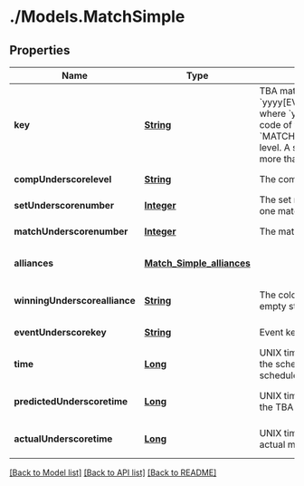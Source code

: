 # ./Models.MatchSimple
## Properties

Name | Type | Description | Notes
------------ | ------------- | ------------- | -------------
**key** | [**String**](string.md) | TBA match key with the format &#x60;yyyy[EVENT_CODE]_[COMP_LEVEL]m[MATCH_NUMBER]&#x60;, where &#x60;yyyy&#x60; is the year, and &#x60;EVENT_CODE&#x60; is the event code of the event, &#x60;COMP_LEVEL&#x60; is (qm, ef, qf, sf, f), and &#x60;MATCH_NUMBER&#x60; is the match number in the competition level. A set number may append the competition level if more than one match in required per set. | [default to null]
**compUnderscorelevel** | [**String**](string.md) | The competition level the match was played at. | [default to null]
**setUnderscorenumber** | [**Integer**](integer.md) | The set number in a series of matches where more than one match is required in the match series. | [default to null]
**matchUnderscorenumber** | [**Integer**](integer.md) | The match number of the match in the competition level. | [default to null]
**alliances** | [**Match_Simple_alliances**](Match_Simple_alliances.md) |  | [optional] [default to null]
**winningUnderscorealliance** | [**String**](string.md) | The color (red/blue) of the winning alliance. Will contain an empty string in the event of no winner, or a tie. | [optional] [default to null]
**eventUnderscorekey** | [**String**](string.md) | Event key of the event the match was played at. | [default to null]
**time** | [**Long**](long.md) | UNIX timestamp (seconds since 1-Jan-1970 00:00:00) of the scheduled match time, as taken from the published schedule. | [optional] [default to null]
**predictedUnderscoretime** | [**Long**](long.md) | UNIX timestamp (seconds since 1-Jan-1970 00:00:00) of the TBA predicted match start time. | [optional] [default to null]
**actualUnderscoretime** | [**Long**](long.md) | UNIX timestamp (seconds since 1-Jan-1970 00:00:00) of actual match start time. | [optional] [default to null]

[[Back to Model list]](../README.md#documentation-for-models) [[Back to API list]](../README.md#documentation-for-api-endpoints) [[Back to README]](../README.md)

